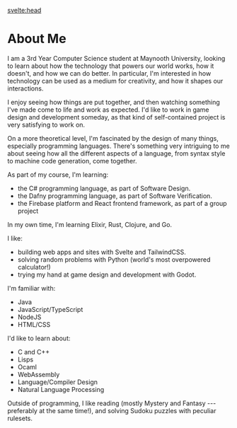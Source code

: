 <svelte:head>

<title>Tadhg White | About</title>
</svelte:head>

# About Me

I am a 3rd Year Computer Science student at Maynooth University, looking to learn about how the technology that powers our world works, how it doesn't, and how we can do better. In particular, I'm interested in how technology can be used as a medium for creativity, and how it shapes our interactions.

I enjoy seeing how things are put together, and then watching something I've made come to life and work as expected. I'd like to work in game design and development someday, as that kind of self-contained project is very satisfying to work on.

On a more theoretical level, I'm fascinated by the design of many things, especially programming languages. There's something very intriguing to me about seeing how all the different aspects of a language, from syntax style to machine code generation, come together.

As part of my course, I'm learning:

-   the C# programming language, as part of Software Design.
-   the Dafny programming language, as part of Software Verification.
-   the Firebase platform and React frontend framework, as part of a group project

In my own time, I'm learning Elixir, Rust, Clojure, and Go.

I like:

-   building web apps and sites with Svelte and TailwindCSS.
-   solving random problems with Python (world's most overpowered calculator!)
-   trying my hand at game design and development with Godot.

I'm familiar with:

-   Java
-   JavaScript/TypeScript
-   NodeJS
-   HTML/CSS

I'd like to learn about:

-   C and C++
-   Lisps
-   Ocaml
-   WebAssembly
-   Language/Compiler Design
-   Natural Language Processing

Outside of programming, I like reading (mostly Mystery and Fantasy --- preferably at the same time!), and solving Sudoku puzzles with peculiar rulesets.
